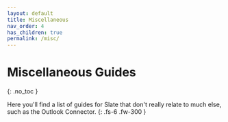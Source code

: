 ```yaml
---
layout: default
title: Miscellaneous
nav_order: 4
has_children: true
permalink: /misc/
---
```


# Miscellaneous Guides
{: .no_toc }

Here you'll find a list of guides for Slate that don't really relate to much else, such as the Outlook Connector.
{: .fs-6 .fw-300 }
